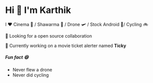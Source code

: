 # Hi 👋 I'm Karthik 

I ♥️ Cinema 🎫 / Shawarma 🤤 / Drone 🛩️ / Stock Android 📱/ Cycling 🚲

👯 Looking for a open source collaboration 

🔭 Currently working on a movie ticket alerter named **Ticky**
<!--
**thedukerchip/thedukerchip** is a ✨ _special_ ✨ repository because its `README.md` (this file) appears on your GitHub profile.

Here are some ideas to get you started:

- 🔭 I’m currently working on ...
- 🌱 I’m currently learning ...
- 👯 I’m looking to collaborate on ...
- 🤔 I’m looking for help with ...
- 💬 Ask me about ...
- 📫 How to reach me: ...
- 😄 Pronouns: ...
- ⚡ : ...
-->
##### Fun fact 😄
 - Never flew a drone
 - Never did cycling
